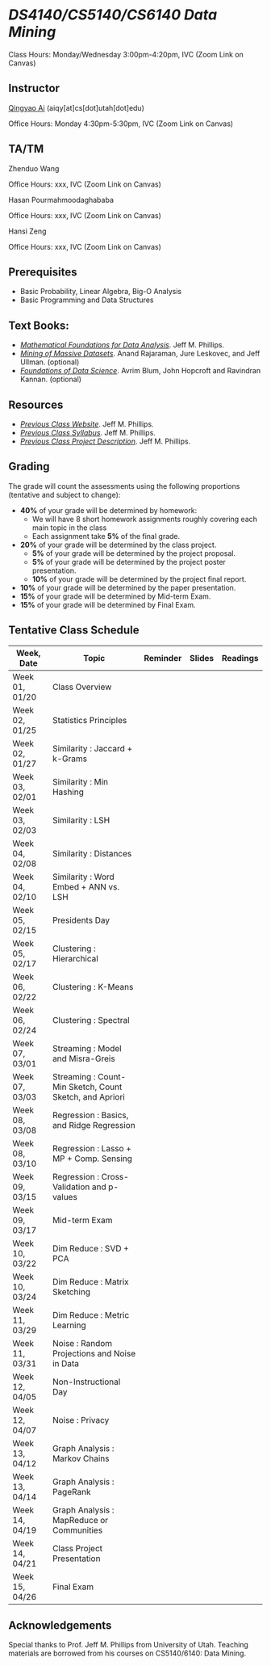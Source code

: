 # *DS4140/CS5140/CS6140 Data Mining*

Class Hours: Monday/Wednesday 3:00pm-4:20pm, IVC (Zoom Link on Canvas)

## Instructor

<a href="http://aiqingyao.org">Qingyao Ai</a> (aiqy[at]cs[dot]utah[dot]edu)

Office Hours: Monday 4:30pm-5:30pm, IVC (Zoom Link on Canvas)

## TA/TM

Zhenduo Wang

Office Hours: xxx, IVC (Zoom Link on Canvas)

Hasan Pourmahmoodaghababa

Office Hours: xxx, IVC (Zoom Link on Canvas)

Hansi Zeng

Office Hours: xxx, IVC (Zoom Link on Canvas)


## Prerequisites

* Basic Probability, Linear Algebra, Big-O Analysis
* Basic Programming and Data Structures

## Text Books:
* <a href="https://mathfordata.github.io">*Mathematical Foundations for Data Analysis*</a>. Jeff M. Phillips.
* <a href="http://www.mmds.org/">*Mining of Massive Datasets*</a>. Anand Rajaraman, Jure Leskovec, and Jeff Ullman. (optional) 
* <a href="http://www.cs.cornell.edu/jeh/book.pdf">*Foundations of Data Science*</a>. Avrim Blum, John Hopcroft and Ravindran Kannan. (optional)


## Resources

* <a href="https://www.cs.utah.edu/~jeffp/teaching/cs5140-S20/cs5140.html">*Previous Class Website*</a>. Jeff M. Phillips.
* <a href="https://www.cs.utah.edu/~jeffp/teaching/cs5140-S20/cs5140/Syllabus.pdf">*Previous Class Syllabus*</a>. Jeff M. Phillips.
* <a href="https://www.cs.utah.edu/~jeffp/teaching/cs5140-S20/cs5140/project.pdf">*Previous Class Project Description*</a>. Jeff M. Phillips.


## Grading

The grade will count the assessments using the following proportions (tentative and subject to change):
* __40%__ of your grade will be determined by homework:
  * We will have 8 short homework assignments roughly covering each main topic in the class 
  * Each assignment take __5%__ of the final grade.
* __20%__ of your grade will be determined by the class project.
  * __5%__ of your grade will be determined by the project proposal.
  * __5%__ of your grade will be determined by the project poster presentation.
  * __10%__ of your grade will be determined by the project final report.
* __10%__ of your grade will be determined by the paper presentation. 
* __15%__ of your grade will be determined by Mid-term Exam.
*	__15%__ of your grade will be determined by Final Exam.
 

## Tentative Class Schedule

Week, Date | Topic | Reminder | Slides | Readings
------------ | ------------- | ------------- | ------------- | -------------
Week 01, 01/20 | Class Overview
Week 02, 01/25 | Statistics Principles
Week 02, 01/27 | Similarity : Jaccard + k-Grams
Week 03, 02/01 | Similarity : Min Hashing
Week 03, 02/03 | Similarity : LSH 
Week 04, 02/08 | Similarity : Distances
Week 04, 02/10 | Similarity : Word Embed + ANN vs. LSH
Week 05, 02/15 | Presidents Day
Week 05, 02/17 | Clustering : Hierarchical 
Week 06, 02/22 | Clustering : K-Means 
Week 06, 02/24 | Clustering : Spectral 
Week 07, 03/01 | Streaming : Model and Misra-Greis
Week 07, 03/03 | Streaming : Count-Min Sketch, Count Sketch, and Apriori
Week 08, 03/08 | Regression : Basics, and Ridge Regression
Week 08, 03/10 | Regression : Lasso + MP + Comp. Sensing
Week 09, 03/15 | Regression : Cross-Validation and p-values
Week 09, 03/17 | Mid-term Exam
Week 10, 03/22 | Dim Reduce : SVD + PCA 
Week 10, 03/24 | Dim Reduce : Matrix Sketching
Week 11, 03/29 | Dim Reduce : Metric Learning 
Week 11, 03/31 | Noise : Random Projections and Noise in Data
Week 12, 04/05 | Non-Instructional Day
Week 12, 04/07 | Noise : Privacy
Week 13, 04/12 | Graph Analysis : Markov Chains
Week 13, 04/14 | Graph Analysis : PageRank 
Week 14, 04/19 | Graph Analysis : MapReduce or Communities
Week 14, 04/21 | Class Project Presentation
Week 15, 04/26 | Final Exam

## Acknowledgements
Special thanks to Prof. Jeff M. Phillips from University of Utah.
Teaching materials are borrowed from his courses on CS5140/6140: Data Mining.
